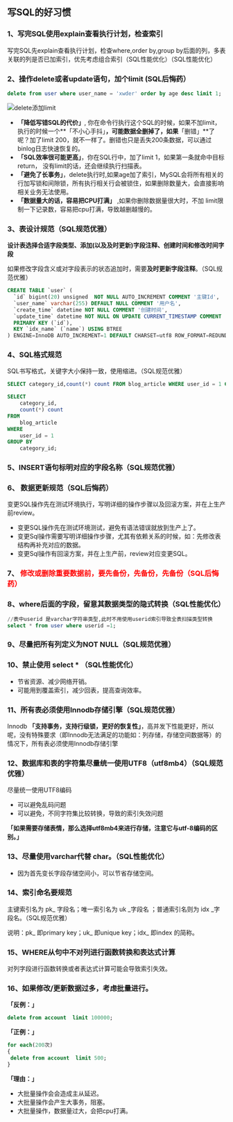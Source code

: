 ## 写SQL的好习惯

### 1、写完SQL使用explain查看执行计划，检查索引

写完SQL先explain查看执行计划，检查where,order by,group by后面的列，多表关联的列是否已加索引，优先考虑组合索引（SQL性能优化）（SQL性能优化）

### 2、操作delete或者update语句，加个limit (SQL后悔药）

```sql
delete from user where user_name = 'xwder' order by age desc limit 1;
```

![delete添加limit](https://cdn.xwder.com/image/blog/xwder/1-20210127093644186.png)

- **「降低写错SQL的代价」**, 你在命令行执行这个SQL的时候，如果不加limit，执行的时候一个**「不小心手抖」**，可能数据全删掉了，如果**「删错」**了呢？加了limit 200，就不一样了。删错也只是丢失200条数据，可以通过binlog日志快速恢复的。
- **「SQL效率很可能更高」**，你在SQL行中，加了limit 1，如果第一条就命中目标return， 没有limit的话，还会继续执行扫描表。
- **「避免了长事务」**，delete执行时,如果age加了索引，MySQL会将所有相关的行加写锁和间隙锁，所有执行相关行会被锁住，如果删除数量大，会直接影响相关业务无法使用。
- **「数据量大的话，容易把CPU打满」** ,如果你删除数据量很大时，不加 limit限制一下记录数，容易把cpu打满，导致越删越慢的。

### 3、表设计规范（SQL规范优雅）

**设计表选择合适字段类型、添加(以及及时更新)字段注释、创建时间和修改时间字段**

如果修改字段含义或对字段表示的状态追加时，需要**及时更新字段注释**。（SQL规范优雅）

```sql
CREATE TABLE `user` (
  `id` bigint(20) unsigned  NOT NULL AUTO_INCREMENT COMMENT '主键Id',
  `user_name` varchar(255) DEFAULT NULL COMMENT '用户名',
  `create_time` datetime NOT NULL COMMENT '创建时间',
  `update_time` datetime NOT NULL ON UPDATE CURRENT_TIMESTAMP COMMENT '更新时间',
  PRIMARY KEY (`id`),
  KEY `idx_name` (`name`) USING BTREE
) ENGINE=InnoDB AUTO_INCREMENT=1 DEFAULT CHARSET=utf8 ROW_FORMAT=REDUNDANT COMMENT='用户表';
```

### 4、SQL格式规范

SQL书写格式，关键字大小保持一致，使用缩进。（SQL规范优雅）

```sql
SELECT category_id,count(*) count FROM blog_article WHERE user_id = 1 GROUP BY category_id;

SELECT
	category_id,
	count(*) count 
FROM
	blog_article 
WHERE
	user_id = 1 
GROUP BY
	category_id;
```

### 5、INSERT语句标明对应的字段名称（SQL规范优雅）

### 6、 数据更新规范（SQL后悔药）

变更SQL操作先在测试环境执行，写明详细的操作步骤以及回滚方案，并在上生产前review。

- 变更SQL操作先在测试环境测试，避免有语法错误就放到生产上了。
- 变更Sql操作需要写明详细操作步骤，尤其有依赖关系的时候，如：先修改表结构再补充对应的数据。
- 变更Sql操作有回滚方案，并在上生产前，review对应变更SQL。

### 7、<font color='red'> 修改或删除重要数据前，要先备份，先备份，先备份（SQL后悔药）</font>

### 8、where后面的字段，留意其数据类型的隐式转换（SQL性能优化）

```sql
//表中userid 是varchar字符串类型,此时不用使用userid索引导致全表扫描类型转换
select * from user where userid =1;
```

### 9、尽量把所有列定义为NOT NULL（SQL规范优雅）

### 10、禁止使用 select * （SQL性能优化）

- 节省资源、减少网络开销。
- 可能用到覆盖索引，减少回表，提高查询效率。

### 11、所有表必须使用Innodb存储引擎（SQL规范优雅）

Innodb **「支持事务，支持行级锁，更好的恢复性」**，高并发下性能更好，所以呢，没有特殊要求（即Innodb无法满足的功能如：列存储，存储空间数据等）的情况下，所有表必须使用Innodb存储引擎

### 12、数据库和表的字符集尽量统一使用UTF8（utf8mb4）（SQL规范优雅）

尽量统一使用UTF8编码

- 可以避免乱码问题
- 可以避免，不同字符集比较转换，导致的索引失效问题

**「如果需要存储表情，那么选择utf8mb4来进行存储，注意它与utf-8编码的区别。」**

### 13、尽量使用varchar代替 char。（SQL性能优化）

- 因为首先变长字段存储空间小，可以节省存储空间。

### 14、索引命名要规范

主键索引名为 pk_ 字段名；唯一索引名为 uk _字段名 ；普通索引名则为 idx _字段名。（SQL规范优雅）

说明：pk_ 即primary key；uk_ 即unique key；idx_ 即index 的简称。

### 15、WHERE从句中不对列进行函数转换和表达式计算

对列字段进行函数转换或者表达式计算可能会导致索引失效。

### 16、如果修改/更新数据过多，考虑批量进行。

**「反例：」**

```sql
delete from account  limit 100000;
```

**「正例：」**

```sql
for each(200次)
{
 delete from account  limit 500;
}
```

**「理由：」**

- 大批量操作会会造成主从延迟。
- 大批量操作会产生大事务，阻塞。
- 大批量操作，数据量过大，会把cpu打满。